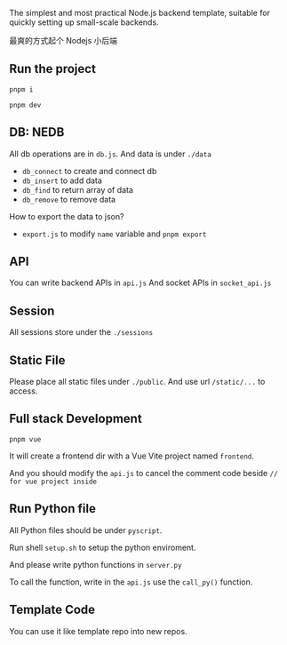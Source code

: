 The simplest and most practical Node.js backend template, suitable for quickly setting up small-scale backends.

最爽的方式起个 Nodejs 小后端

## Run the project

`pnpm i`

`pnpm dev`

## DB: NEDB

All db operations are in `db.js`. And data is under `./data`

- `db_connect` to create and connect db
- `db_insert` to add data
- `db_find` to return array of data
- `db_remove` to remove data

How to export the data to json?

- `export.js` to modify `name` variable and `pnpm export`

## API

You can write backend APIs in `api.js`
And socket APIs in `socket_api.js`

## Session

All sessions store under the `./sessions`

## Static File

Please place all static files under `./public`. And use url `/static/...` to access.

## Full stack Development

`pnpm vue`

It will create a frontend dir with a Vue Vite project named `frontend`.

And you should modify the `api.js` to cancel the comment code beside `// for vue project inside`

## Run Python file

All Python files should be under `pyscript`.

Run shell `setup.sh` to setup the python enviroment.

And please write python functions in `server.py`

To call the function, write in the `api.js` use the `call_py()` function.

## Template Code

You can use it like template repo into new repos.
